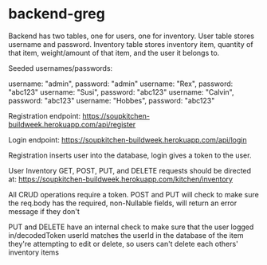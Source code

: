# backend-greg

Backend has two tables, one for users, one for inventory.  User table 
stores username and password.  Inventory table stores inventory item, 
quantity of that item, weight/amount of that item, and the user
it belongs to.

Seeded usernames/passwords: 

username: "admin", password: "admin"
username: "Rex", password: "abc123"
username: "Susi", password: "abc123"
username: "Calvin", password: "abc123"
username: "Hobbes", password: "abc123"

Registration endpoint: https://soupkitchen-buildweek.herokuapp.com/api/register

Login endpoint: https://soupkitchen-buildweek.herokuapp.com/api/login

Registration inserts user into the database, login gives a token to the user.

User Inventory GET, POST, PUT, and DELETE requests should be directed at: https://soupkitchen-buildweek.herokuapp.com/kitchen/inventory

All CRUD operations require a token.
POST and PUT will check to make sure the req.body has the required, non-Nullable fields, will return an error message if they don't

PUT and DELETE have an internal check to make sure that the user logged in/decodedToken userId matches the userId in the database of the item they're attempting to edit or delete, so users can't delete each others' inventory items
